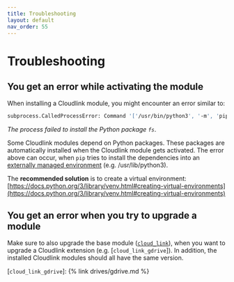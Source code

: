 ```yaml
---
title: Troubleshooting
layout: default
nav_order: 55
---
```


# Troubleshooting

## You get an error while activating the module

When installing a Cloudlink module, you might encounter an error similar to:

```sh
subprocess.CalledProcessError: Command '['/usr/bin/python3', '-m', 'pip', 'install', 'fs==2.4.16']' returned non-zero exit status 1          
```

*The process failed to install the Python package `fs`*.

Some Cloudlink modules depend on Python packages. These packages are automatically installed when the Cloudlink module gets activated.
The error above can occur, when `pip` tries to install the dependencies into an [externally managed environment](https://www.baeldung.com/linux/pip-fix-externally-managed-environment-error) (e.g. /usr/lib/python3).

The **recommended solution** is to create a virtual environment: [https://docs.python.org/3/library/venv.html#creating-virtual-environments](https://docs.python.org/3/library/venv.html#creating-virtual-environments)

## You get an error when you try to upgrade a module

Make sure to also upgrade the base module ([`cloud_link`]), when you want to upgrade a Cloudlink extension (e.g. [`cloud_link_gdrive`]).
In addition, the installed Cloudlink modules should all have the same version.

[`cloud_link`]: https://apps.odoo.com/apps/modules/{{site.content.version}}/cloud_link
[`cloud_link_gdrive`]: {% link drives/gdrive.md %}

